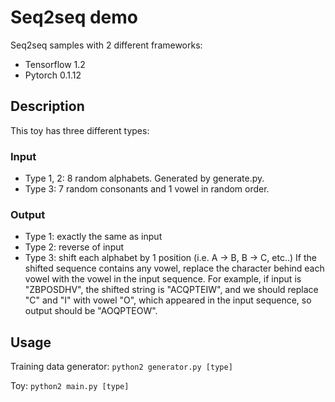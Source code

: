 # Seq2seq demo

Seq2seq samples with 2 different frameworks:

- Tensorflow 1.2
- Pytorch 0.1.12

## Description
This toy has three different types:

### Input
- Type 1, 2: 8 random alphabets. Generated by generate.py.
- Type 3: 7 random consonants and 1 vowel in random order.

### Output
- Type 1: exactly the same as input
- Type 2: reverse of input
- Type 3: shift each alphabet by 1 position (i.e. A -> B, B -> C, etc..) If the shifted sequence contains any vowel, replace the character behind each vowel with the vowel in the input sequence. For example, if input is "ZBPOSDHV", the shifted string is "ACQPTEIW", and we should replace "C" and "I" with vowel "O", which appeared in the input sequence, so output should be "AOQPTEOW".

## Usage

Training data generator:
```python2 generator.py [type]```

Toy:
```python2 main.py [type]```


